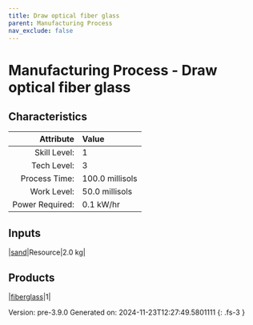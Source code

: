 ```yaml
---
title: Draw optical fiber glass
parent: Manufacturing Process
nav_exclude: false
---
```

# Manufacturing Process - Draw optical fiber glass


## Characteristics

| Attribute      | Value |
|--------:|:------|
|Skill Level:|1|
|Tech Level:|3|
|Process Time:|100.0 millisols|
|Work Level:|50.0 millisols|
|Power Required:|0.1 kW/hr|

## Inputs

|[sand](../resource/sand.html)|Resource|2.0 kg|

## Products

|[fiberglass](../part/fiberglass.html)|1|


Version: pre-3.9.0 Generated on: 2024-11-23T12:27:49.5801111
{: .fs-3 }

